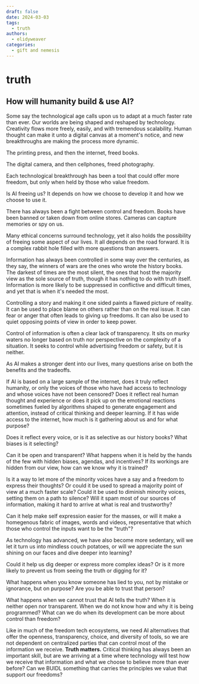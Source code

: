 ```yaml
---
draft: false
date: 2024-03-03 
tags:
  - truth
authors:
  - elidyweaver
categories:
  - gift and nemesis
---
```


# truth
<!-- excerpt ends before this -->

## How will humanity build & use AI?

Some say the technological age calls upon us to adapt at a much faster rate than ever. Our worlds are being shaped and reshaped by technology. Creativity flows more freely, easily, and with tremendous scalability. Human thought can make it unto a digital canvas at a moment's notice, and new breakthroughs are making the process more dynamic.

The printing press, and then the internet, freed books.

The digital camera, and then cellphones, freed photography. 

Each technological breakthrough has been a tool that could offer more freedom, but only when held by those who value freedom. 

Is AI freeing us? It depends on how we choose to develop it and how we choose to use it.

There has always been a fight between control and freedom. Books have been banned or taken down from online stores. Cameras can capture memories or spy on us.

Many ethical concerns surround technology, yet it also holds the possibility of freeing some aspect of our lives. It all depends on the road forward. It is a complex rabbit hole filled with more questions than answers. 

Information has always been controlled in some way over the centuries, as they say, the winners of wars are the ones who wrote the history books. The darkest of times are the most silent, the ones that host the majority view as the sole source of truth, though it has nothing to do with truth itself. Information is more likely to be suppressed in conflictive and difficult times, and yet that is when it's needed the most.

Controlling a story and making it one sided paints a flawed picture of reality. It can be used to place blame on others rather than on the real issue. It can fear or anger that often leads to giving up freedoms. It can also be used to quiet opposing points of view in order to keep power. 

Control of information is often a clear lack of transparency. It sits on murky waters no longer based on truth nor perspective on the complexity of a situation. It seeks to control while advertising freedom or safety, but it is neither. 

As AI makes a stronger dent into our lives, many questions arise on both the benefits and the tradeoffs. 

If AI is based on a large sample of the internet, does it truly reflect humanity, or only the voices of those who have had access to technology and whose voices have not been censored? Does it reflect real human thought and experience or does it pick up on the emotional reactions sometimes fueled by algorithms shaped to generate engagement and attention, instead of critical thinking and deeper learning. If it has wide access to the internet, how much is it gathering about us and for what purpose? 

Does it reflect every voice, or is it as selective as our history books? What biases is it selecting? 

Can it be open and transparent? What happens when it is held by the hands of the few with hidden biases, agendas, and incentives? If its workings are hidden from our view, how can we know why it is trained?

Is it a way to let more of the minority voices have a say and a freedom to express their thoughts? Or could it be used to spread a majority point of view at a much faster scale? Could it be used to diminish minority voices, setting them on a path to silence? Will it spam most of our sources of information, making it hard to arrive at what is real and trustworthy?

Can it help make self expression easier for the masses, or will it make a homegenous fabric of images, words and videos, representative that which those who control the inputs want to be the "truth"?

As technology has advanced, we have also become more sedentary, will we let it turn us into mindless couch potatoes, or will we appreciate the sun shining on our faces and dive deeper into learning?

Could it help us dig deeper or express more complex ideas? Or is it more likely to prevent us from seeing the truth or digging for it? 

What happens when you know someone has lied to you, not by mistake or ignorance, but on purpose? Are you be able to trust that person? 

What happens when we cannot trust that AI tells the truth? When it is neither open nor transparent. When we do not know how and why it is being programmed? What can we do when its development can be more about control than freedom?

Like in much of the freedom tech ecosystems, we need AI alternatives that offer the openness, transparency, choice, and diversity of tools, so we are not dependent on centralized parties that can control most of the information we receive. **Truth matters.** Critical thinking has always been an important skill, but are we arriving at a time where technology will test how we receive that information and what we choose to believe more than ever before? Can we BUIDL something that carries the principles we value that support our freedoms?
